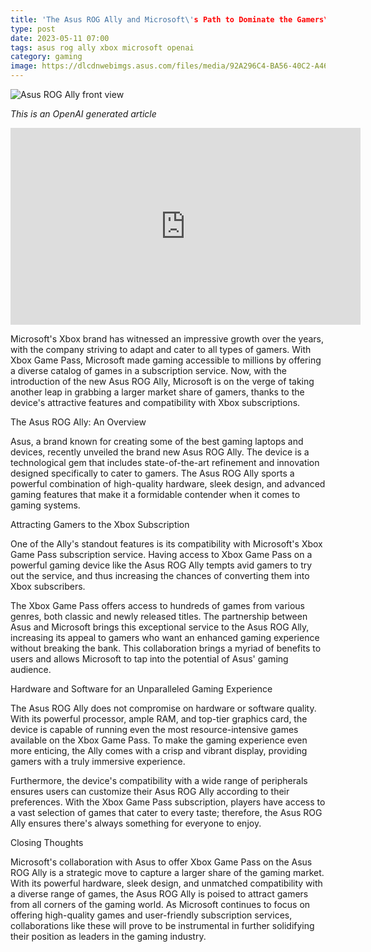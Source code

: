```yaml
---
title: 'The Asus ROG Ally and Microsoft\'s Path to Dominate the Gamers\' Market: A Match Made in Gaming Heaven'
type: post
date: 2023-05-11 07:00
tags: asus rog ally xbox microsoft openai
category: gaming
image: https://dlcdnwebimgs.asus.com/files/media/92A296C4-BA56-40C2-A462-AE2729261A0B/phase1/v1/images/large/2x/kv_ally_front.webp
---
```


![Asus ROG Ally front view](https://dlcdnwebimgs.asus.com/files/media/92A296C4-BA56-40C2-A462-AE2729261A0B/phase1/v1/images/large/2x/kv_ally_front.webp)

_This is an OpenAI generated article_

<iframe width="560" height="315" src="https://www.youtube-nocookie.com/embed/m_2L7xw_zGw" title="YouTube video player" frameborder="0" allow="accelerometer; autoplay; clipboard-write; encrypted-media; gyroscope; picture-in-picture; web-share" allowfullscreen></iframe>

Microsoft's Xbox brand has witnessed an impressive growth over the years, with the company striving to adapt and cater to all types of gamers. With Xbox Game Pass, Microsoft made gaming accessible to millions by offering a diverse catalog of games in a subscription service. Now, with the introduction of the new Asus ROG Ally, Microsoft is on the verge of taking another leap in grabbing a larger market share of gamers, thanks to the device's attractive features and compatibility with Xbox subscriptions.

The Asus ROG Ally: An Overview

Asus, a brand known for creating some of the best gaming laptops and devices, recently unveiled the brand new Asus ROG Ally. The device is a technological gem that includes state-of-the-art refinement and innovation designed specifically to cater to gamers. The Asus ROG Ally sports a powerful combination of high-quality hardware, sleek design, and advanced gaming features that make it a formidable contender when it comes to gaming systems.

Attracting Gamers to the Xbox Subscription

One of the Ally's standout features is its compatibility with Microsoft's Xbox Game Pass subscription service. Having access to Xbox Game Pass on a powerful gaming device like the Asus ROG Ally tempts avid gamers to try out the service, and thus increasing the chances of converting them into Xbox subscribers.

The Xbox Game Pass offers access to hundreds of games from various genres, both classic and newly released titles. The partnership between Asus and Microsoft brings this exceptional service to the Asus ROG Ally, increasing its appeal to gamers who want an enhanced gaming experience without breaking the bank. This collaboration brings a myriad of benefits to users and allows Microsoft to tap into the potential of Asus' gaming audience.

Hardware and Software for an Unparalleled Gaming Experience

The Asus ROG Ally does not compromise on hardware or software quality. With its powerful processor, ample RAM, and top-tier graphics card, the device is capable of running even the most resource-intensive games available on the Xbox Game Pass. To make the gaming experience even more enticing, the Ally comes with a crisp and vibrant display, providing gamers with a truly immersive experience.

Furthermore, the device's compatibility with a wide range of peripherals ensures users can customize their Asus ROG Ally according to their preferences. With the Xbox Game Pass subscription, players have access to a vast selection of games that cater to every taste; therefore, the Asus ROG Ally ensures there's always something for everyone to enjoy.

Closing Thoughts

Microsoft's collaboration with Asus to offer Xbox Game Pass on the Asus ROG Ally is a strategic move to capture a larger share of the gaming market. With its powerful hardware, sleek design, and unmatched compatibility with a diverse range of games, the Asus ROG Ally is poised to attract gamers from all corners of the gaming world. As Microsoft continues to focus on offering high-quality games and user-friendly subscription services, collaborations like these will prove to be instrumental in further solidifying their position as leaders in the gaming industry.
